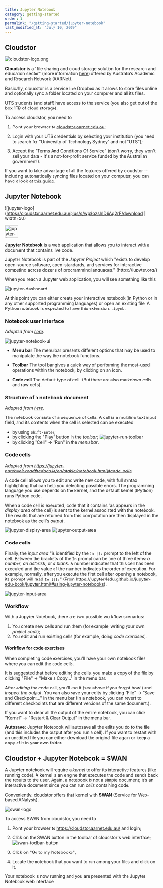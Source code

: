 ```yaml
---
title: Jupyter Notebook
category: getting-started
order: 1
permalink: "/getting-started/jupyter-notebook"
last_modified_at: "July 10, 2019"
---
```


## Cloudstor

![cloudstor-logo.png](https://cloudstor.aarnet.edu.au/plus/s/pwXdzeYzcZPxqw9/download)

**Cloudstor** is a "file sharing and cloud storage solution for the research and education sector" (more information [here](https://www.aarnet.edu.au/network-and-services/cloud-services-applications/cloudstor)) offered by Australia’s Academic and Research Network (AARNet).

Basically, cloudstor is a service like Dropbox as it allows to store files online and optionally sync a folder located on your computer and all its files. 

UTS students (and staff) have access to the service (you also get out of the box 1TB of cloud storage).
  

To access cloudstor, you need to

1. Point your browser to [cloudstor.aarnet.edu.au](https://cloudstor.aarnet.edu.au/);

2. Login with your UTS credentials by selecting your institution (you need to search for "University of Technology Sydney" and not "UTS");

3. Accept the "Terms And Conditions Of Service" (don't worry, they won't sell your data - it's a not-for-profit service funded by the Australian government!).

If you want to take advantage of all the features offered by cloudstor --  including automatically syncing files located on your computer, you can have a look at [this guide](https://support.aarnet.edu.au/hc/en-us/articles/227469547-CloudStor-Getting-Started-Guide).

## Jupyter Notebook

![jupyter-logo](https://cloudstor.aarnet.edu.au/plus/s/wp8ozshID6Aq2rF/download  | width=50)

<img src="https://cloudstor.aarnet.edu.au/plus/s/wp8ozshID6Aq2rF/download" alt="jupyter-logo" height="42" width="42">
  
**Jupyter Notebook** is a web application that allows you to interact with a document that contains live code.

Jupyter Notebook is part of the *Jupyter Project* which "exists to develop open-source software, open-standards, and services for interactive computing across dozens of programming languages." (https://jupyter.org/)

When you reach a Jupyter web application, you will see something like this
  
![jupyter-dashboard](https://cloudstor.aarnet.edu.au/plus/s/Q3NPc7B5cv5Tuey/download)

At this point you can either create your interactive notebook (in Python or in any other supported programming languages) or open an existing file. A Python notebook is expected to have this extension: `.ipynb`.


### Notebook user interface

*Adapted from [here](https://jupyter-notebook.readthedocs.io/en/stable/notebook.html\#notebook-user-interface).*

![jupyter-notebook-ui](https://cloudstor.aarnet.edu.au/plus/s/1K0ZuFi9rgp6ZgO/download)

* **Menu bar** The menu bar presents different options that may be used to manipulate the way the notebook functions.

* **Toolbar** The tool bar gives a quick way of performing the most-used operations within the notebook, by clicking on an icon. 

* **Code cell** The default type of cell. (But there are also markdown cells and raw cells).

### Structure of a notebook document

*Adapted from [here](https://jupyter-notebook.readthedocs.io/en/stable/notebook.html\#structure-of-a-notebook-document).*

The notebook consists of a sequence of cells. A cell is a multiline text input field, and its contents when the cell is selected can be executed

* by using `Shift-Enter`;
* by clicking the "Play" button in the *toolbar*;
![jupyter-run-toolbar](https://cloudstor.aarnet.edu.au/plus/s/h7zsbwCyYEwfyuo/download)
* by clicking "Cell" -> "Run" in the *menu bar*.

### Code cells

*Adapted from https://jupyter-notebook.readthedocs.io/en/stable/notebook.html\#code-cells*

A code cell allows you to edit and write new code, with full syntax highlighting that can help you detecting possible errors. The programming language you use depends on the kernel, and the default kernel (IPython) runs Python code.

When a code cell is executed, code that it contains (as appears in the *display area* of the cell) is sent to the kernel associated with the notebook. The results that are returned from this computation are then displayed in the notebook as the cell's *output*. 

![jupyter-display-area](https://cloudstor.aarnet.edu.au/plus/s/rmzlYGqBYpfXjjC/download)
![jupyter-output-area](https://cloudstor.aarnet.edu.au/plus/s/XbRpPY2mazxBT27/download)


### Code cells

 Finally, the *input area* "is identified by the `In []:` prompt to the left of the cell. Between the brackets of the `In` prompt can be one of three items: *a number*, *an asterisk*, or *a blank*. A number indicates that this cell has been executed and the value of the number indicates the order of execution. For example, normally, after you execute the first cell after opening a notebook, its prompt will read `In [1]:`" (From https://jupyter4edu.github.io/jupyter-edu-book/jupyter.html\#using-jupyter-notebooks).

![jupyter-input-area](https://cloudstor.aarnet.edu.au/plus/s/QonWeNKSwEZ5yJe/download)

### Workflow

With a Jupyter Notebook, there are two possible workflow scenarios:

1. You create new cells and run them (for example, writing your own *project code*);
2. You edit and run existing cells (for example, doing *code exercises*).


#### Workflow for code exercises

When completing code exercises, you'll have your own notebook files where you can edit the code cells.

 It is suggested that before editing the cells, you make a copy of the file by clicking "File"  -> "Make a Copy..." in the menu bar.

After *editing* the code cell, you'll *run* it (see above if you forgot how!) and *inspect the output*. You can also save your edits by clicking "File"  -> "Save and Checkpoint..." in the menu bar (In a notebook, you can revert to different checkpoints that are different versions of the same document.).

If you want to clear all the output of the entire notebook, you can click "Kernel" -> "Restart & Clear Output" in the menu bar.

**Autosave**:  Jupyter Notebook will autosave all the edits you do to the file (and this includes the output after you run a cell). If you want to restart with an unedited file you can either download the original file again or keep a copy of it in your own folder. 

## Cloudstor + Jupyter Notebook = SWAN

A Jupyter notebook will require a *kernel* to offer its interactive features (like running code). A kernel is an engine that executes the code and sends back the results to the user. Again, a notebook is not a simple document; it's an interactive document since you can run *cells* containing code.

  Conveniently, cloudstor offers that kernel with **SWAN** (Service for Web-based ANalysis).

![swan-logo](https://cloudstor.aarnet.edu.au/plus/s/musvpeY3OfhnAdF/download)

To access SWAN from cloudstor, you need to

1. Point your browser to https://cloudstor.aarnet.edu.au/ and login;

2. Click on the SWAN button in the toolbar of cloudstor's web interface; ![swan-toolbar-button](https://cloudstor.aarnet.edu.au/plus/s/TdxJNpwKPiO0i9N/download)

3. Click on "Go to my Notebooks";

4. Locate the notebook that you want to run among your files and click on it. 

Your notebook is now running and you are presented with the Jupyter Notebook web interface. 
